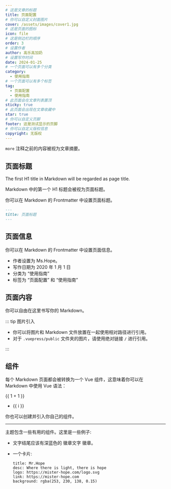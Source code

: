 ```yaml
---
# 这是文章的标题
title: 页面配置
# 你可以自定义封面图片
cover: /assets/images/cover1.jpg
# 这是页面的图标
icon: file
# 这是侧边栏的顺序
order: 3
# 设置作者
author: 高乐高加奶
# 设置写作时间
date: 2024-01-25
# 一个页面可以有多个分类
category:
  - 使用指南
# 一个页面可以有多个标签
tag:
  - 页面配置
  - 使用指南
# 此页面会在文章列表置顶
sticky: true
# 此页面会出现在文章收藏中
star: true
# 你可以自定义页脚
footer: 这是测试显示的页脚
# 你可以自定义版权信息
copyright: 无版权
---
```


`more` 注释之前的内容被视为文章摘要。

<!-- more -->

## 页面标题

The first H1 title in Markdown will be regarded as page title.

Markdown 中的第一个 H1 标题会被视为页面标题。

你可以在 Markdown 的 Frontmatter 中设置页面标题。

```md
---
title: 页面标题
---
```

## 页面信息

你可以在 Markdown 的 Frontmatter 中设置页面信息。

- 作者设置为 Ms.Hope。
- 写作日期为 2020 年 1 月 1 日
- 分类为 “使用指南”
- 标签为 “页面配置” 和 “使用指南”

## 页面内容

你可以自由在这里书写你的 Markdown。

::: tip 图片引入

- 你可以将图片和 Markdown 文件放置在一起使用相对路径进行引用。
- 对于 `.vuepress/public` 文件夹的图片，请使用绝对链接 `/` 进行引用。

:::

## 组件

每个 Markdown 页面都会被转换为一个 Vue 组件，这意味着你可以在 Markdown 中使用 Vue 语法：

{{ 1 + 1 }}

<!-- markdownlint-disable MD033 -->

<ul>
  <li v-for="i in 3">{{ i }}</li>
</ul>

<!-- markdownlint-enable MD033 -->

你也可以创建并引入你自己的组件。

<MyComponent />

<script setup>
import { defineComponent, h, ref } from 'vue';

const MyComponent = defineComponent({
  setup() {
    const input = ref('Hello world!');
    const onInput = (e) => {
      input.value = e.target.value;
    };

    return () => [
      h('p', [
        h('span','输入: '),
        h('input', {
          value: input.value,
          onInput,
        }),
      ]),
      h('p', [h('span','输出: '), input.value]),
    ];
  },
});
</script>

---

主题包含一些有用的组件。这里是一些例子:

- 文字结尾应该有深蓝色的 徽章文字 徽章。 <Badge text="徽章文字" color="#242378" />

- 一个卡片:

  ```component VPCard
  title: Mr.Hope
  desc: Where there is light, there is hope
  logo: https://mister-hope.com/logo.svg
  link: https://mister-hope.com
  background: rgba(253, 230, 138, 0.15)
  ```
